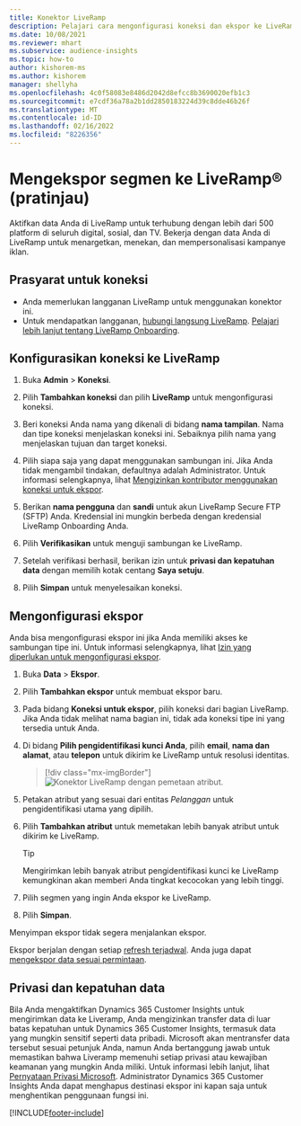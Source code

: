 ```yaml
---
title: Konektor LiveRamp
description: Pelajari cara mengonfigurasi koneksi dan ekspor ke LiveRamp.
ms.date: 10/08/2021
ms.reviewer: mhart
ms.subservice: audience-insights
ms.topic: how-to
author: kishorem-ms
ms.author: kishorem
manager: shellyha
ms.openlocfilehash: 4c0f58083e8486d2042d8efcc8b3690020efb1c3
ms.sourcegitcommit: e7cdf36a78a2b1dd2850183224d39c8dde46b26f
ms.translationtype: MT
ms.contentlocale: id-ID
ms.lasthandoff: 02/16/2022
ms.locfileid: "8226356"
---
```

# <a name="export-segments-to-liverampreg-preview"></a>Mengekspor segmen ke LiveRamp&reg; (pratinjau)

Aktifkan data Anda di LiveRamp untuk terhubung dengan lebih dari 500 platform di seluruh digital, sosial, dan TV. Bekerja dengan data Anda di LiveRamp untuk menargetkan, menekan, dan mempersonalisasi kampanye iklan.

## <a name="prerequisites-for-a-connection"></a>Prasyarat untuk koneksi

- Anda memerlukan langganan LiveRamp untuk menggunakan konektor ini.
- Untuk mendapatkan langganan, [hubungi langsung LiveRamp](https://liveramp.com/contact/). [Pelajari lebih lanjut tentang LiveRamp Onboarding](https://liveramp.com/our-platform/data-onboarding/).

## <a name="set-up-connection-to-liveramp"></a>Konfigurasikan koneksi ke LiveRamp

1. Buka **Admin** > **Koneksi**.

1. Pilih **Tambahkan koneksi** dan pilih **LiveRamp** untuk mengonfigurasi koneksi.

1. Beri koneksi Anda nama yang dikenali di bidang **nama tampilan**. Nama dan tipe koneksi menjelaskan koneksi ini. Sebaiknya pilih nama yang menjelaskan tujuan dan target koneksi.

1. Pilih siapa saja yang dapat menggunakan sambungan ini. Jika Anda tidak mengambil tindakan, defaultnya adalah Administrator. Untuk informasi selengkapnya, lihat [Mengizinkan kontributor menggunakan koneksi untuk ekspor](connections.md#allow-contributors-to-use-a-connection-for-exports).

1. Berikan **nama pengguna** dan **sandi** untuk akun LiveRamp Secure FTP (SFTP) Anda.
Kredensial ini mungkin berbeda dengan kredensial LiveRamp Onboarding Anda.

1. Pilih **Verifikasikan** untuk menguji sambungan ke LiveRamp.

1. Setelah verifikasi berhasil, berikan izin untuk **privasi dan kepatuhan data** dengan memilih kotak centang **Saya setuju**.

1. Pilih **Simpan** untuk menyelesaikan koneksi.

## <a name="configure-an-export"></a>Mengonfigurasi ekspor

Anda bisa mengonfigurasi ekspor ini jika Anda memiliki akses ke sambungan tipe ini. Untuk informasi selengkapnya, lihat [Izin yang diperlukan untuk mengonfigurasi ekspor](export-destinations.md#set-up-a-new-export).

1. Buka **Data** > **Ekspor**.

1. Pilih **Tambahkan ekspor** untuk membuat ekspor baru.

1. Pada bidang **Koneksi untuk ekspor**, pilih koneksi dari bagian LiveRamp. Jika Anda tidak melihat nama bagian ini, tidak ada koneksi tipe ini yang tersedia untuk Anda.

1. Di bidang **Pilih pengidentifikasi kunci Anda**, pilih **email**,  **nama dan alamat**, atau **telepon** untuk dikirim ke LiveRamp untuk resolusi identitas.
   > [!div class="mx-imgBorder"]
   > ![Konektor LiveRamp dengan pemetaan atribut.](media/export-liveramp-segments.png "Konektor LiveRamp dengan pemetaan atribut")

1. Petakan atribut yang sesuai dari entitas *Pelanggan* untuk pengidentifikasi utama yang dipilih.

1. Pilih **Tambahkan atribut** untuk memetakan lebih banyak atribut untuk dikirim ke LiveRamp.

   > [!TIP]
   > Mengirimkan lebih banyak atribut pengidentifikasi kunci ke LiveRamp kemungkinan akan memberi Anda tingkat kecocokan yang lebih tinggi.

1. Pilih segmen yang ingin Anda ekspor ke LiveRamp.

1. Pilih **Simpan**.

Menyimpan ekspor tidak segera menjalankan ekspor.

Ekspor berjalan dengan setiap [refresh terjadwal](system.md#schedule-tab). Anda juga dapat [mengekspor data sesuai permintaan](export-destinations.md#run-exports-on-demand). 


## <a name="data-privacy-and-compliance"></a>Privasi dan kepatuhan data

Bila Anda mengaktifkan Dynamics 365 Customer Insights untuk mengirimkan data ke Liveramp, Anda mengizinkan transfer data di luar batas kepatuhan untuk Dynamics 365 Customer Insights, termasuk data yang mungkin sensitif seperti data pribadi. Microsoft akan mentransfer data tersebut sesuai petunjuk Anda, namun Anda bertanggung jawab untuk memastikan bahwa Liveramp memenuhi setiap privasi atau kewajiban keamanan yang mungkin Anda miliki. Untuk informasi lebih lanjut, lihat [Pernyataan Privasi Microsoft](https://go.microsoft.com/fwlink/?linkid=396732).
Administrator Dynamics 365 Customer Insights Anda dapat menghapus destinasi ekspor ini kapan saja untuk menghentikan penggunaan fungsi ini.

[!INCLUDE[footer-include](../includes/footer-banner.md)]
